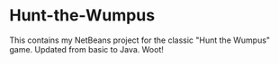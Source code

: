 # Hunt-the-Wumpus

This contains my NetBeans project for the classic "Hunt the Wumpus" game. Updated from basic to Java. Woot!

